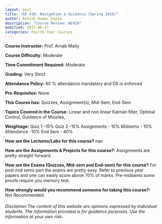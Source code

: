 ```yaml
---
layout: post
title: "AE 410: Navigation & Guidance (Spring 2018)"
author: Ashish Kumar Gupta
description: "Course Review: AE410"
modified: 2017-06-17
categories: Fourth Year Courses
---
```


**Course Instructor:** Prof.  Arnab Maity

**Course Difficulty:** Moderate

**Time Commitment Required:** Moderate

**Grading:** Very Strict

**Attendance Policy:** 80 % attendance mandatory and DX is enforced

**Pre-Requisites:** None

**This Course has:** Quizzes, Assignment(s), Mid-Sem, End-Sem

**Topics Covered in the Course:**
Linear and non linear Kalman filter, Optimal Control, Guidance of Missiles,   

**Weightage:**
Quiz 1 -15%
Quiz 2 -15%
Assignments - 10%
Midsems - 10%
Attendance -10%
End Sem - 40%

**How are the Lectures/Labs for this course?**
nan

**How are the Assignments & Projects for this course?:**
Assignments are pretty straight forward.

**How are the Exams (Quizzes, Mid-sem and End-sem) for this course?**
For post mid sems part the exams are pretty easy. Refer to previous year papers and one can easily score above 70% of marks.  Pre-midsems some proofs require you memory test. 

**How strongly would you recommend someone for taking this course?:**
Not Recommended

###### Disclaimer:The content of this website are opinions expressed by individual students. The information provided is for guidance purposes. Use the information at your own risk.